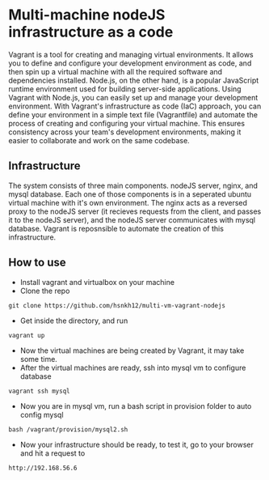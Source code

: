 # Multi-machine nodeJS infrastructure as a code

Vagrant is a tool for creating and managing virtual environments. It allows you to define and configure your development environment as code, and then spin up a virtual machine with all the required software and dependencies installed. Node.js, on the other hand, is a popular JavaScript runtime environment used for building server-side applications.
Using Vagrant with Node.js, you can easily set up and manage your development environment. With Vagrant's infrastructure as code (IaC) approach, you can define your environment in a simple text file (Vagrantfile) and automate the process of creating and configuring your virtual machine. This ensures consistency across your team's development environments, making it easier to collaborate and work on the same codebase.

## Infrastructure
The system consists of three main components. nodeJS server, nginx, and mysql database. Each one of those components is in a seperated ubuntu virtual machine with it's own environment. The nginx acts as a reversed proxy to the nodeJS server (it recieves requests from the client, and passes it to the nodeJS server), and the nodeJS server communicates with mysql database. Vagrant is reposnsible to automate the creation of this infrastructure.


## How to use 

- Install vagrant and virtualbox on your machine
- Clone the repo
```
git clone https://github.com/hsnkh12/multi-vm-vagrant-nodejs
```
- Get inside the directory, and run
```
vagrant up
```
- Now the virtual machines are being created by Vagrant, it may take some time.
- After the virtual machines are ready, ssh into mysql vm to configure database
```
vagrant ssh mysql
```
- Now you are in mysql vm, run a bash script in provision folder to auto config mysql
```
bash /vagrant/provision/mysql2.sh
```
- Now your infrastructure should be ready, to test it, go to your browser and hit a request to 
```
http://192.168.56.6
```


